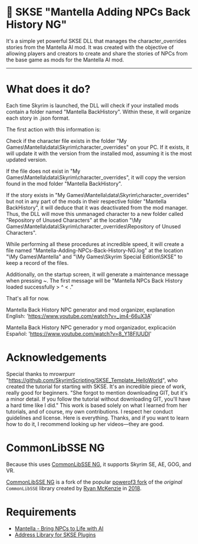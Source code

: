 # 📜 SKSE "Mantella Adding NPCs Back History NG"

It's a simple yet powerful SKSE DLL that manages the character_overrides stories from the Mantella AI mod. It was created with the objective of allowing players and creators to create and share the stories of NPCs from the base game as mods for the Mantella AI mod.

---

# What does it do?

Each time Skyrim is launched, the DLL will check if your installed mods contain a folder named "Mantella BackHistory". Within these, it will organize each story in .json format.

The first action with this information is:

Check if the character file exists in the folder "My Games\Mantella\data\Skyrim\character_overrides" on your PC. If it exists, it will update it with the version from the installed mod, assuming it is the most updated version.

If the file does not exist in "My Games\Mantella\data\Skyrim\character_overrides", it will copy the version found in the mod folder "Mantella BackHistory".

If the story exists in "My Games\Mantella\data\Skyrim\character_overrides" but not in any part of the mods in their respective folder "Mantella BackHistory", it will deduce that it was deactivated from the mod manager. Thus, the DLL will move this unmanaged character to a new folder called "Repository of Unused Characters" at the location "\My Games\Mantella\data\Skyrim\character_overrides\Repository of Unused Characters".

While performing all these procedures at incredible speed, it will create a file named "Mantella-Adding-NPCs-Back-History-NG.log" at the location "\My Games\Mantella" and "\My Games\Skyrim Special Edition\SKSE" to keep a record of the files.

Additionally, on the startup screen, it will generate a maintenance message when pressing ~. The first message will be "Mantella NPCs Back History loaded successfully > ^ < ."

That's all for now.

Mantella Back History NPC generator and mod organizer, explanation English: 'https://www.youtube.com/watch?v=_jm4-66uX3A'

Mantella Back History NPC generador y mod organizador, explicación Español: 'https://www.youtube.com/watch?v=8_Y18FlUUDI'

# Acknowledgements

Special thanks to mrowrpurr "https://github.com/SkyrimScripting/SKSE_Template_HelloWorld", who created the tutorial for starting with SKSE. It's an incredible piece of work, really good for beginners. "She forgot to mention downloading GIT, but it's a minor detail. If you follow the tutorial without downloading GIT, you'll have a hard time like I did." This work is based solely on what I learned from her tutorials, and of course, my own contributions. I respect her conduct guidelines and license. Here is everything. Thanks, and if you want to learn how to do it, I recommend looking up her videos—they are good.

# CommonLibSSE NG

Because this uses [CommonLibSSE NG](https://github.com/CharmedBaryon/CommonLibSSE-NG), it supports Skyrim SE, AE, GOG, and VR.

[CommonLibSSE NG](https://github.com/CharmedBaryon/CommonLibSSE-NG) is a fork of the popular [powerof3 fork](https://github.com/powerof3/CommonLibSSE) of the _original_ `CommonLibSSE` library created by [Ryan McKenzie](https://github.com/Ryan-rsm-McKenzie) in [2018](https://github.com/Ryan-rsm-McKenzie/CommonLibSSE/commit/224773c424bdb8e36c761810cdff0fcfefda5f4a).

# Requirements

- [Mantella - Bring NPCs to Life with AI](https://www.nexusmods.com/skyrimspecialedition/mods/98631)
- [Address Library for SKSE Plugins](https://www.nexusmods.com/skyrimspecialedition/mods/32444)
